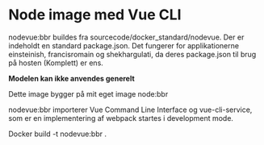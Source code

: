 # Node image med Vue CLI

nodevue:bbr buildes fra sourcecode/docker_standard/nodevue. Der er indeholdt en standard package.json. Det fungerer for applikationerne einsteinish, francisromain og shekhargulati, da deres package.json til brug på hosten (Komplett) er ens.

**Modelen kan ikke anvendes generelt**


Dette image bygger på mit eget image node:bbr

nodevue:bbr importerer Vue Command Line Interface og vue-cli-service, som er en implementering af webpack startes i development mode.

Docker build -t nodevue:bbr .



